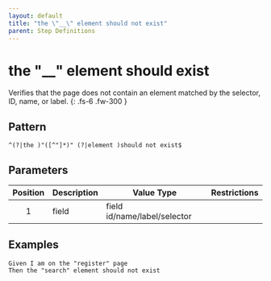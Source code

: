```yaml
---
layout: default
title: "the \"__\" element should not exist"
parent: Step Definitions
---
```


# the "\_\_" element should exist

Verifies that the page does not contain an element matched by the selector, ID, name, or label.
{: .fs-6 .fw-300 }

## Pattern

```
^(?|the )"([^"]*)" (?|element )should not exist$
```

## Parameters

| Position | Description | Value Type                   | Restrictions |
| :------: | ----------- | ---------------------------- | ------------ |
|    1     | field       | field id/name/label/selector |              |

## Examples

```gherkin
Given I am on the "register" page
Then the "search" element should not exist
```